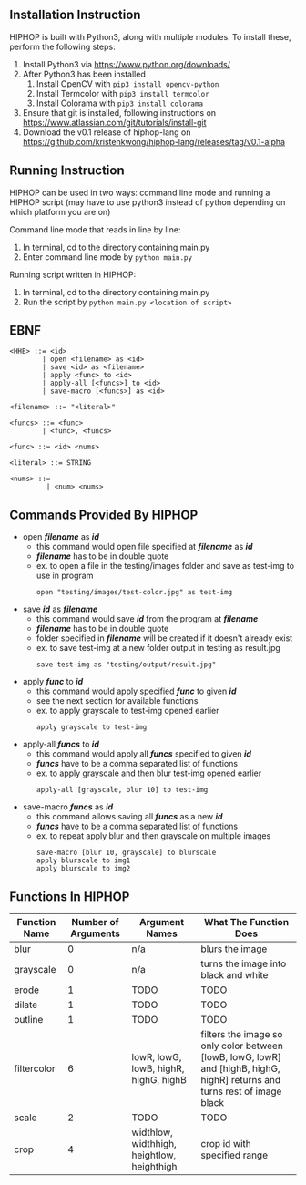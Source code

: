 ## Installation Instruction

HIPHOP is built with Python3, along with multiple modules. To install these, perform the following steps:

1. Install Python3 via https://www.python.org/downloads/
2. After Python3 has been installed
	1. Install OpenCV with ```pip3 install opencv-python```
	2. Install Termcolor with ```pip3 install termcolor```
	3. Install Colorama with ```pip3 install colorama```
3. Ensure that git is installed, following instructions on https://www.atlassian.com/git/tutorials/install-git
4. Download the v0.1 release of hiphop-lang on https://github.com/kristenkwong/hiphop-lang/releases/tag/v0.1-alpha

## Running Instruction

HIPHOP can be used in two ways: command line mode and running a HIPHOP script
(may have to use python3 instead of python depending on which platform you are on)

Command line mode that reads in line by line:
1. In terminal, cd to the directory containing main.py
2. Enter command line mode by ```python main.py```

Running script written in HIPHOP:
1. In terminal, cd to the directory containing main.py
2. Run the script by ```python main.py <location of script>```

## EBNF

```
<HHE> ::= <id>
        | open <filename> as <id>
        | save <id> as <filename>
        | apply <func> to <id>
        | apply-all [<funcs>] to <id>
        | save-macro [<funcs>] as <id>

<filename> ::= "<literal>"

<funcs> ::= <func>
        | <func>, <funcs>

<func> ::= <id> <nums>

<literal> ::= STRING

<nums> ::= 
         | <num> <nums>
```

## Commands Provided By HIPHOP

* open ***filename*** as ***id***
	* this command would open file specified at ***filename*** as ***id***
	* ***filename*** has to be in double quote
	* ex. to open a file in the testing/images folder and save as test-img to use in program
	  ```
	  open "testing/images/test-color.jpg" as test-img
	  ```
* save ***id*** as ***filename***
	* this command would save ***id*** from the program at ***filename***
	* ***filename*** has to be in double quote
	* folder specified in ***filename*** will be created if it doesn't already exist
	* ex. to save test-img at a new folder output in testing as result.jpg
	  ```
	  save test-img as "testing/output/result.jpg"
	  ```
* apply ***func*** to ***id***
	* this command would apply specified ***func*** to given ***id***
	* see the next section for available functions
	* ex. to apply grayscale to test-img opened earlier
	  ```
	  apply grayscale to test-img
	  ```
* apply-all ***funcs*** to ***id***
	* this command would apply all ***funcs*** specified to given ***id***
	* ***funcs*** have to be a comma separated list of functions
	* ex. to apply grayscale and then blur test-img opened earlier
	  ```
	  apply-all [grayscale, blur 10] to test-img
	  ``` 
* save-macro ***funcs*** as ***id***
	* this command allows saving all ***funcs*** as a new ***id***
	* ***funcs*** have to be a comma separated list of functions
	* ex. to repeat apply blur and then grayscale on multiple images
	  ```
	  save-macro [blur 10, grayscale] to blurscale
	  apply blurscale to img1
	  apply blurscale to img2
	  ```

## Functions In HIPHOP

Function Name  | Number of Arguments | Argument Names | What The Function Does
------------- | ------------- | ------------- | -------------
blur | 0 | n/a | blurs the image
grayscale | 0 | n/a | turns the image into black and white
erode | 1 | TODO | TODO
dilate | 1 | TODO | TODO
outline | 1 | TODO | TODO
filtercolor | 6 | lowR, lowG, lowB, highR, highG, highB | filters the image so only color between [lowB, lowG, lowR] and [highB, highG, highR] returns and turns rest of image black
scale | 2 | TODO | TODO
crop | 4 | widthlow, widthhigh, heightlow, heighthigh | crop id with specified range

